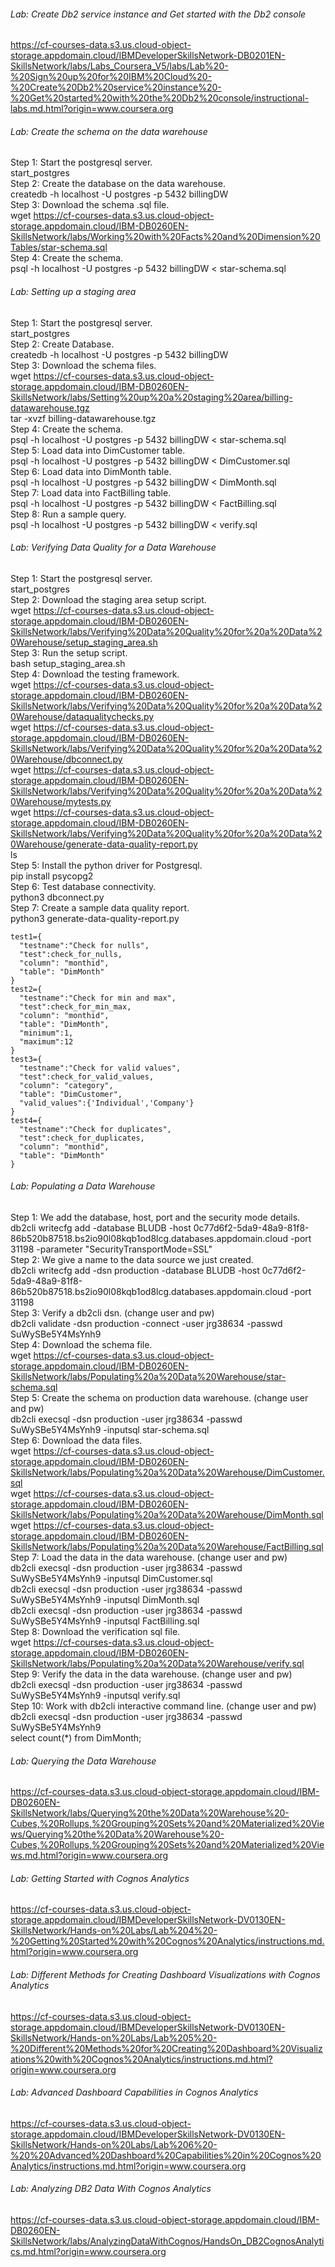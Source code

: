 ###### Lab: Create Db2 service instance and Get started with the Db2 console  
https://cf-courses-data.s3.us.cloud-object-storage.appdomain.cloud/IBMDeveloperSkillsNetwork-DB0201EN-SkillsNetwork/labs/Labs_Coursera_V5/labs/Lab%20-%20Sign%20up%20for%20IBM%20Cloud%20-%20Create%20Db2%20service%20instance%20-%20Get%20started%20with%20the%20Db2%20console/instructional-labs.md.html?origin=www.coursera.org

###### Lab: Create the schema on the data warehouse  
Step 1: Start the postgresql server.  
start_postgres  
Step 2: Create the database on the data warehouse.  
createdb -h localhost -U postgres -p 5432 billingDW  
Step 3: Download the schema .sql file.  
wget https://cf-courses-data.s3.us.cloud-object-storage.appdomain.cloud/IBM-DB0260EN-SkillsNetwork/labs/Working%20with%20Facts%20and%20Dimension%20Tables/star-schema.sql  
Step 4: Create the schema.  
psql -h localhost -U postgres -p 5432 billingDW < star-schema.sql  

###### Lab: Setting up a staging area  
Step 1: Start the postgresql server.  
start_postgres  
Step 2: Create Database.  
createdb -h localhost -U postgres -p 5432 billingDW  
Step 3: Download the schema files.  
wget https://cf-courses-data.s3.us.cloud-object-storage.appdomain.cloud/IBM-DB0260EN-SkillsNetwork/labs/Setting%20up%20a%20staging%20area/billing-datawarehouse.tgz  
tar -xvzf billing-datawarehouse.tgz  
Step 4: Create the schema.  
psql  -h localhost -U postgres -p 5432 billingDW < star-schema.sql  
Step 5: Load data into DimCustomer table.  
psql  -h localhost -U postgres -p 5432 billingDW < DimCustomer.sql  
Step 6: Load data into DimMonth table.  
psql  -h localhost -U postgres -p 5432 billingDW < DimMonth.sql  
Step 7: Load data into FactBilling table.  
psql  -h localhost -U postgres -p 5432 billingDW < FactBilling.sql  
Step 8: Run a sample query.  
psql  -h localhost -U postgres -p 5432 billingDW < verify.sql  

###### Lab: Verifying Data Quality for a Data Warehouse  
Step 1: Start the postgresql server.  
start_postgres  
Step 2: Download the staging area setup script.  
wget https://cf-courses-data.s3.us.cloud-object-storage.appdomain.cloud/IBM-DB0260EN-SkillsNetwork/labs/Verifying%20Data%20Quality%20for%20a%20Data%20Warehouse/setup_staging_area.sh  
Step 3: Run the setup script.  
bash setup_staging_area.sh  
Step 4: Download the testing framework.  
wget https://cf-courses-data.s3.us.cloud-object-storage.appdomain.cloud/IBM-DB0260EN-SkillsNetwork/labs/Verifying%20Data%20Quality%20for%20a%20Data%20Warehouse/dataqualitychecks.py  
wget https://cf-courses-data.s3.us.cloud-object-storage.appdomain.cloud/IBM-DB0260EN-SkillsNetwork/labs/Verifying%20Data%20Quality%20for%20a%20Data%20Warehouse/dbconnect.py  
wget https://cf-courses-data.s3.us.cloud-object-storage.appdomain.cloud/IBM-DB0260EN-SkillsNetwork/labs/Verifying%20Data%20Quality%20for%20a%20Data%20Warehouse/mytests.py  
wget https://cf-courses-data.s3.us.cloud-object-storage.appdomain.cloud/IBM-DB0260EN-SkillsNetwork/labs/Verifying%20Data%20Quality%20for%20a%20Data%20Warehouse/generate-data-quality-report.py  
ls  
Step 5: Install the python driver for Postgresql.  
pip install psycopg2  
Step 6: Test database connectivity.  
python3 dbconnect.py  
Step 7: Create a sample data quality report.  
python3 generate-data-quality-report.py  
```
test1={
  "testname":"Check for nulls",
  "test":check_for_nulls,
  "column": "monthid",
  "table": "DimMonth"
}
test2={
  "testname":"Check for min and max",
  "test":check_for_min_max,
  "column": "monthid",
  "table": "DimMonth",
  "minimum":1,
  "maximum":12
}
test3={
  "testname":"Check for valid values",
  "test":check_for_valid_values,
  "column": "category",
  "table": "DimCustomer",
  "valid_values":{'Individual','Company'}
}
test4={
  "testname":"Check for duplicates",
  "test":check_for_duplicates,
  "column": "monthid",
  "table": "DimMonth"
}
```
###### Lab: Populating a Data Warehouse  
Step 1: We add the database, host, port and the security mode details.  
db2cli writecfg add -database BLUDB -host 0c77d6f2-5da9-48a9-81f8-86b520b87518.bs2io90l08kqb1od8lcg.databases.appdomain.cloud -port 31198 -parameter "SecurityTransportMode=SSL"  
Step 2: We give a name to the data source we just created.  
db2cli writecfg add -dsn production -database BLUDB -host 0c77d6f2-5da9-48a9-81f8-86b520b87518.bs2io90l08kqb1od8lcg.databases.appdomain.cloud -port 31198  
Step 3: Verify a db2cli dsn. (change user and pw)  
db2cli validate -dsn production -connect -user jrg38634 -passwd SuWySBe5Y4MsYnh9  
Step 4: Download the schema file.  
wget https://cf-courses-data.s3.us.cloud-object-storage.appdomain.cloud/IBM-DB0260EN-SkillsNetwork/labs/Populating%20a%20Data%20Warehouse/star-schema.sql  
Step 5: Create the schema on production data warehouse. (change user and pw)  
db2cli execsql -dsn production -user jrg38634 -passwd SuWySBe5Y4MsYnh9 -inputsql star-schema.sql  
Step 6: Download the data files.  
wget https://cf-courses-data.s3.us.cloud-object-storage.appdomain.cloud/IBM-DB0260EN-SkillsNetwork/labs/Populating%20a%20Data%20Warehouse/DimCustomer.sql  
wget https://cf-courses-data.s3.us.cloud-object-storage.appdomain.cloud/IBM-DB0260EN-SkillsNetwork/labs/Populating%20a%20Data%20Warehouse/DimMonth.sql  
wget https://cf-courses-data.s3.us.cloud-object-storage.appdomain.cloud/IBM-DB0260EN-SkillsNetwork/labs/Populating%20a%20Data%20Warehouse/FactBilling.sql  
Step 7: Load the data in the data warehouse. (change user and pw)  
db2cli execsql -dsn production -user jrg38634 -passwd SuWySBe5Y4MsYnh9 -inputsql DimCustomer.sql  
db2cli execsql -dsn production -user jrg38634 -passwd SuWySBe5Y4MsYnh9 -inputsql DimMonth.sql  
db2cli execsql -dsn production -user jrg38634 -passwd SuWySBe5Y4MsYnh9 -inputsql FactBilling.sql  
Step 8: Download the verification sql file.  
wget https://cf-courses-data.s3.us.cloud-object-storage.appdomain.cloud/IBM-DB0260EN-SkillsNetwork/labs/Populating%20a%20Data%20Warehouse/verify.sql  
Step 9: Verify the data in the data warehouse. (change user and pw)  
db2cli execsql -dsn production -user jrg38634 -passwd SuWySBe5Y4MsYnh9 -inputsql verify.sql  
Step 10: Work with db2cli interactive command line. (change user and pw)  
db2cli execsql -dsn production -user jrg38634 -passwd SuWySBe5Y4MsYnh9  
select count(*) from DimMonth;  

###### Lab: Querying the Data Warehouse  
https://cf-courses-data.s3.us.cloud-object-storage.appdomain.cloud/IBM-DB0260EN-SkillsNetwork/labs/Querying%20the%20Data%20Warehouse%20-Cubes,%20Rollups,%20Grouping%20Sets%20and%20Materialized%20Views/Querying%20the%20Data%20Warehouse%20-Cubes,%20Rollups,%20Grouping%20Sets%20and%20Materialized%20Views.md.html?origin=www.coursera.org  

###### Lab: Getting Started with Cognos Analytics  
https://cf-courses-data.s3.us.cloud-object-storage.appdomain.cloud/IBMDeveloperSkillsNetwork-DV0130EN-SkillsNetwork/Hands-on%20Labs/Lab%204%20-%20Getting%20Started%20with%20Cognos%20Analytics/instructions.md.html?origin=www.coursera.org  

###### Lab: Different Methods for Creating Dashboard Visualizations with Cognos Analytics  
https://cf-courses-data.s3.us.cloud-object-storage.appdomain.cloud/IBMDeveloperSkillsNetwork-DV0130EN-SkillsNetwork/Hands-on%20Labs/Lab%205%20-%20Different%20Methods%20for%20Creating%20Dashboard%20Visualizations%20with%20Cognos%20Analytics/instructions.md.html?origin=www.coursera.org  

###### Lab: Advanced Dashboard Capabilities in Cognos Analytics  
https://cf-courses-data.s3.us.cloud-object-storage.appdomain.cloud/IBMDeveloperSkillsNetwork-DV0130EN-SkillsNetwork/Hands-on%20Labs/Lab%206%20-%20%20Advanced%20Dashboard%20Capabilities%20in%20Cognos%20Analytics/instructions.md.html?origin=www.coursera.org  

###### Lab: Analyzing DB2 Data With Cognos Analytics  
https://cf-courses-data.s3.us.cloud-object-storage.appdomain.cloud/IBM-DB0260EN-SkillsNetwork/labs/AnalyzingDataWithCognos/HandsOn_DB2CognosAnalytics.md.html?origin=www.coursera.org  
